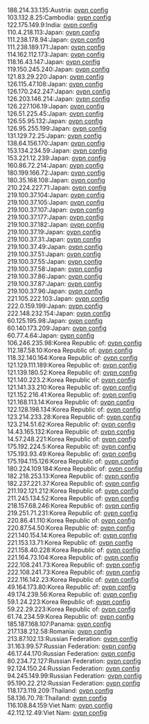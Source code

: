 188.214.33.135:Austria: [ovpn config](vpn/188_214_33_135.ovpn)  
103.132.8.25:Cambodia: [ovpn config](vpn/103_132_8_25.ovpn)  
122.175.149.9:India: [ovpn config](vpn/122_175_149_9.ovpn)  
110.4.218.113:Japan: [ovpn config](vpn/110_4_218_113.ovpn)  
111.238.178.94:Japan: [ovpn config](vpn/111_238_178_94.ovpn)  
111.238.189.171:Japan: [ovpn config](vpn/111_238_189_171.ovpn)  
114.162.112.173:Japan: [ovpn config](vpn/114_162_112_173.ovpn)  
118.16.43.147:Japan: [ovpn config](vpn/118_16_43_147.ovpn)  
119.150.245.240:Japan: [ovpn config](vpn/119_150_245_240.ovpn)  
121.83.29.220:Japan: [ovpn config](vpn/121_83_29_220.ovpn)  
126.115.47.108:Japan: [ovpn config](vpn/126_115_47_108.ovpn)  
126.170.242.247:Japan: [ovpn config](vpn/126_170_242_247.ovpn)  
126.203.146.214:Japan: [ovpn config](vpn/126_203_146_214.ovpn)  
126.227.106.19:Japan: [ovpn config](vpn/126_227_106_19.ovpn)  
126.51.225.45:Japan: [ovpn config](vpn/126_51_225_45.ovpn)  
126.55.95.132:Japan: [ovpn config](vpn/126_55_95_132.ovpn)  
126.95.255.199:Japan: [ovpn config](vpn/126_95_255_199.ovpn)  
131.129.72.25:Japan: [ovpn config](vpn/131_129_72_25.ovpn)  
138.64.156.170:Japan: [ovpn config](vpn/138_64_156_170.ovpn)  
153.134.234.59:Japan: [ovpn config](vpn/153_134_234_59.ovpn)  
153.221.12.239:Japan: [ovpn config](vpn/153_221_12_239.ovpn)  
160.86.72.214:Japan: [ovpn config](vpn/160_86_72_214.ovpn)  
180.199.166.72:Japan: [ovpn config](vpn/180_199_166_72.ovpn)  
180.35.168.108:Japan: [ovpn config](vpn/180_35_168_108.ovpn)  
210.224.227.71:Japan: [ovpn config](vpn/210_224_227_71.ovpn)  
219.100.37.104:Japan: [ovpn config](vpn/219_100_37_104.ovpn)  
219.100.37.105:Japan: [ovpn config](vpn/219_100_37_105.ovpn)  
219.100.37.107:Japan: [ovpn config](vpn/219_100_37_107.ovpn)  
219.100.37.177:Japan: [ovpn config](vpn/219_100_37_177.ovpn)  
219.100.37.182:Japan: [ovpn config](vpn/219_100_37_182.ovpn)  
219.100.37.19:Japan: [ovpn config](vpn/219_100_37_19.ovpn)  
219.100.37.31:Japan: [ovpn config](vpn/219_100_37_31.ovpn)  
219.100.37.49:Japan: [ovpn config](vpn/219_100_37_49.ovpn)  
219.100.37.51:Japan: [ovpn config](vpn/219_100_37_51.ovpn)  
219.100.37.55:Japan: [ovpn config](vpn/219_100_37_55.ovpn)  
219.100.37.58:Japan: [ovpn config](vpn/219_100_37_58.ovpn)  
219.100.37.86:Japan: [ovpn config](vpn/219_100_37_86.ovpn)  
219.100.37.87:Japan: [ovpn config](vpn/219_100_37_87.ovpn)  
219.100.37.96:Japan: [ovpn config](vpn/219_100_37_96.ovpn)  
221.105.222.103:Japan: [ovpn config](vpn/221_105_222_103.ovpn)  
222.0.159.199:Japan: [ovpn config](vpn/222_0_159_199.ovpn)  
222.148.232.154:Japan: [ovpn config](vpn/222_148_232_154.ovpn)  
60.125.195.98:Japan: [ovpn config](vpn/60_125_195_98.ovpn)  
60.140.173.209:Japan: [ovpn config](vpn/60_140_173_209.ovpn)  
60.77.4.64:Japan: [ovpn config](vpn/60_77_4_64.ovpn)  
106.246.235.98:Korea Republic of: [ovpn config](vpn/106_246_235_98.ovpn)  
112.187.58.10:Korea Republic of: [ovpn config](vpn/112_187_58_10.ovpn)  
118.32.140.164:Korea Republic of: [ovpn config](vpn/118_32_140_164.ovpn)  
121.129.111.189:Korea Republic of: [ovpn config](vpn/121_129_111_189.ovpn)  
121.139.180.52:Korea Republic of: [ovpn config](vpn/121_139_180_52.ovpn)  
121.140.223.2:Korea Republic of: [ovpn config](vpn/121_140_223_2.ovpn)  
121.141.33.210:Korea Republic of: [ovpn config](vpn/121_141_33_210.ovpn)  
121.152.216.41:Korea Republic of: [ovpn config](vpn/121_152_216_41.ovpn)  
121.168.113.14:Korea Republic of: [ovpn config](vpn/121_168_113_14.ovpn)  
122.128.198.134:Korea Republic of: [ovpn config](vpn/122_128_198_134.ovpn)  
123.214.233.28:Korea Republic of: [ovpn config](vpn/123_214_233_28.ovpn)  
123.214.51.62:Korea Republic of: [ovpn config](vpn/123_214_51_62.ovpn)  
14.43.165.132:Korea Republic of: [ovpn config](vpn/14_43_165_132.ovpn)  
14.57.248.221:Korea Republic of: [ovpn config](vpn/14_57_248_221.ovpn)  
175.192.224.5:Korea Republic of: [ovpn config](vpn/175_192_224_5.ovpn)  
175.193.93.49:Korea Republic of: [ovpn config](vpn/175_193_93_49.ovpn)  
175.194.115.126:Korea Republic of: [ovpn config](vpn/175_194_115_126.ovpn)  
180.224.109.184:Korea Republic of: [ovpn config](vpn/180_224_109_184.ovpn)  
182.218.253.13:Korea Republic of: [ovpn config](vpn/182_218_253_13.ovpn)  
182.237.221.37:Korea Republic of: [ovpn config](vpn/182_237_221_37.ovpn)  
211.192.121.212:Korea Republic of: [ovpn config](vpn/211_192_121_212.ovpn)  
211.245.134.52:Korea Republic of: [ovpn config](vpn/211_245_134_52.ovpn)  
218.157.68.246:Korea Republic of: [ovpn config](vpn/218_157_68_246.ovpn)  
219.251.71.231:Korea Republic of: [ovpn config](vpn/219_251_71_231.ovpn)  
220.86.41.110:Korea Republic of: [ovpn config](vpn/220_86_41_110.ovpn)  
220.87.54.50:Korea Republic of: [ovpn config](vpn/220_87_54_50.ovpn)  
221.140.154.14:Korea Republic of: [ovpn config](vpn/221_140_154_14.ovpn)  
221.153.13.71:Korea Republic of: [ovpn config](vpn/221_153_13_71.ovpn)  
221.158.40.228:Korea Republic of: [ovpn config](vpn/221_158_40_228.ovpn)  
221.164.73.104:Korea Republic of: [ovpn config](vpn/221_164_73_104.ovpn)  
222.108.241.73:Korea Republic of: [ovpn config](vpn/222_108_241_73.ovpn)  
222.108.241.73:Korea Republic of: [ovpn config](vpn/222_108_241_73.ovpn)  
222.116.142.23:Korea Republic of: [ovpn config](vpn/222_116_142_23.ovpn)  
49.164.173.80:Korea Republic of: [ovpn config](vpn/49_164_173_80.ovpn)  
49.174.239.56:Korea Republic of: [ovpn config](vpn/49_174_239_56.ovpn)  
59.1.24.223:Korea Republic of: [ovpn config](vpn/59_1_24_223.ovpn)  
59.22.29.223:Korea Republic of: [ovpn config](vpn/59_22_29_223.ovpn)  
61.74.234.59:Korea Republic of: [ovpn config](vpn/61_74_234_59.ovpn)  
185.187.168.107:Panama: [ovpn config](vpn/185_187_168_107.ovpn)  
217.138.212.58:Romania: [ovpn config](vpn/217_138_212_58.ovpn)  
213.87.102.13:Russian Federation: [ovpn config](vpn/213_87_102_13.ovpn)  
31.163.99.57:Russian Federation: [ovpn config](vpn/31_163_99_57.ovpn)  
46.17.44.170:Russian Federation: [ovpn config](vpn/46_17_44_170.ovpn)  
80.234.72.127:Russian Federation: [ovpn config](vpn/80_234_72_127.ovpn)  
92.124.150.24:Russian Federation: [ovpn config](vpn/92_124_150_24.ovpn)  
94.245.149.99:Russian Federation: [ovpn config](vpn/94_245_149_99.ovpn)  
95.190.22.212:Russian Federation: [ovpn config](vpn/95_190_22_212.ovpn)  
118.173.119.209:Thailand: [ovpn config](vpn/118_173_119_209.ovpn)  
58.136.70.78:Thailand: [ovpn config](vpn/58_136_70_78.ovpn)  
116.108.84.159:Viet Nam: [ovpn config](vpn/116_108_84_159.ovpn)  
42.112.12.49:Viet Nam: [ovpn config](vpn/42_112_12_49.ovpn)  

